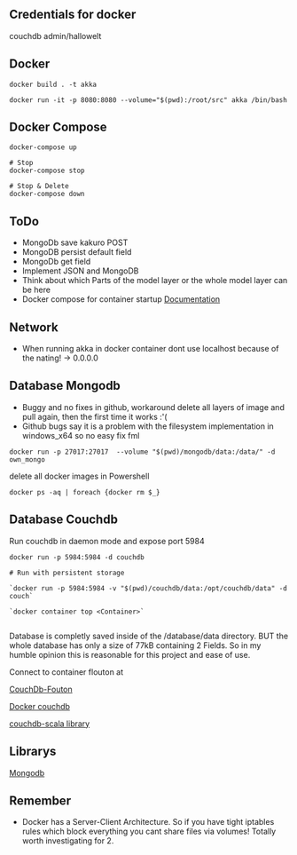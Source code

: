 ## Credentials for docker

couchdb admin/hallowelt

## Docker

```
docker build . -t akka

docker run -it -p 8080:8080 --volume="$(pwd):/root/src" akka /bin/bash
```
## Docker Compose

```
docker-compose up

# Stop
docker-compose stop

# Stop & Delete
docker-compose down
```


## ToDo

* MongoDb save kakuro POST
* MongoDB persist default field
* MongoDb get field
* Implement JSON and MongoDB
* Think about which Parts of the model layer or the whole model layer can be here
* Docker compose for container startup [Documentation](https://docs.docker.com/compose/compose-file/)

## Network

* When running akka in docker container dont use localhost because of the nating! -> 0.0.0.0

## Database Mongodb

* Buggy and no fixes in github, workaround delete all layers of image and pull again, then the first time it works :'( 
* Github bugs say it is a problem with the filesystem implementation in windows_x64 so no easy fix fml

`docker run -p 27017:27017  --volume "$(pwd)/mongodb/data:/data/" -d  own_mongo`

delete all docker images in Powershell

`docker ps -aq | foreach {docker rm $_}`

## Database Couchdb

Run couchdb in daemon mode and expose port 5984

```
docker run -p 5984:5984 -d couchdb

# Run with persistent storage

`docker run -p 5984:5984 -v "$(pwd)/couchdb/data:/opt/couchdb/data" -d couch`

`docker container top <Container>`


```

Database is completly saved inside of the /database/data directory. BUT the whole database has only a size of 77kB containing 2 
Fields. So in my humble opinion this is reasonable for this project and ease of use.

Connect to container flouton at 

[CouchDb-Fouton](http://127.0.0.1:5984/_utils/)

[Docker couchdb](https://hub.docker.com/_/couchdb)

[couchdb-scala library](https://github.com/beloglazov/couchdb-scala)


## Librarys

[Mongodb](https://mongodb.github.io/mongo-scala-driver/2.6/getting-started/quick-tour-primer/)


## Remember

* Docker has a Server-Client Architecture. So if you have tight iptables rules which block everything you cant share files via volumes! Totally worth investigating for 2.